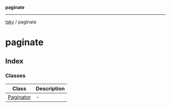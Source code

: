 **paginate**

***

[tsky](../index.md) / paginate

# paginate

## Index

### Classes

| Class | Description |
| ------ | ------ |
| [Paginator](classes/Paginator.md) | - |
